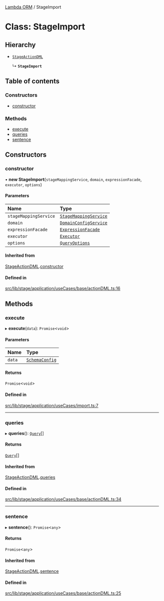 [Lambda ORM](../README.md) / StageImport

# Class: StageImport

## Hierarchy

- [`StageActionDML`](StageActionDML.md)

  ↳ **`StageImport`**

## Table of contents

### Constructors

- [constructor](StageImport.md#constructor)

### Methods

- [execute](StageImport.md#execute)
- [queries](StageImport.md#queries)
- [sentence](StageImport.md#sentence)

## Constructors

### constructor

• **new StageImport**(`stageMappingService`, `domain`, `expressionFacade`, `executor`, `options`)

#### Parameters

| Name | Type |
| :------ | :------ |
| `stageMappingService` | [`StageMappingService`](StageMappingService.md) |
| `domain` | [`DomainConfigService`](DomainConfigService.md) |
| `expressionFacade` | [`ExpressionFacade`](ExpressionFacade.md) |
| `executor` | [`Executor`](../interfaces/Executor.md) |
| `options` | [`QueryOptions`](../interfaces/QueryOptions.md) |

#### Inherited from

[StageActionDML](StageActionDML.md).[constructor](StageActionDML.md#constructor)

#### Defined in

[src/lib/stage/application/useCases/base/actionDML.ts:16](https://github.com/FlavioLionelRita/lambdaorm/blob/84e5f96e/src/lib/stage/application/useCases/base/actionDML.ts#L16)

## Methods

### execute

▸ **execute**(`data`): `Promise`<`void`\>

#### Parameters

| Name | Type |
| :------ | :------ |
| `data` | [`SchemaConfig`](../interfaces/SchemaConfig.md) |

#### Returns

`Promise`<`void`\>

#### Defined in

[src/lib/stage/application/useCases/import.ts:7](https://github.com/FlavioLionelRita/lambdaorm/blob/84e5f96e/src/lib/stage/application/useCases/import.ts#L7)

___

### queries

▸ **queries**(): [`Query`](Query.md)[]

#### Returns

[`Query`](Query.md)[]

#### Inherited from

[StageActionDML](StageActionDML.md).[queries](StageActionDML.md#queries)

#### Defined in

[src/lib/stage/application/useCases/base/actionDML.ts:34](https://github.com/FlavioLionelRita/lambdaorm/blob/84e5f96e/src/lib/stage/application/useCases/base/actionDML.ts#L34)

___

### sentence

▸ **sentence**(): `Promise`<`any`\>

#### Returns

`Promise`<`any`\>

#### Inherited from

[StageActionDML](StageActionDML.md).[sentence](StageActionDML.md#sentence)

#### Defined in

[src/lib/stage/application/useCases/base/actionDML.ts:25](https://github.com/FlavioLionelRita/lambdaorm/blob/84e5f96e/src/lib/stage/application/useCases/base/actionDML.ts#L25)
